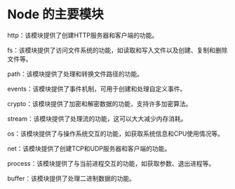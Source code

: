 # Node 的主要模块

http：该模块提供了创建HTTP服务器和客户端的功能。

fs：该模块提供了访问文件系统的功能，如读取和写入文件以及创建、复制和删除文件等。

path：该模块提供了处理和转换文件路径的功能。

events：该模块提供了事件机制，可用于创建和处理自定义事件。

crypto：该模块提供了加密和解密数据的功能，支持许多加密算法。

stream：该模块提供了处理流的功能，这可以大大减少内存消耗。

os：该模块提供了与操作系统交互的功能，如获取系统信息和CPU使用情况等。

net：该模块提供了创建TCP和UDP服务器和客户端的功能。

process：该模块提供了与当前进程交互的功能，如获取参数、退出进程等。

buffer：该模块提供了处理二进制数据的功能。

